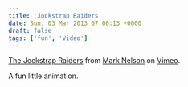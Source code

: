 ```yaml
---
title: 'Jockstrap Raiders'
date: Sun, 03 Mar 2013 07:00:13 +0000
draft: false
tags: ['fun', 'Video']
---
```


[The Jockstrap Raiders](http://vimeo.com/59376506) from [Mark Nelson](http://vimeo.com/user5670155) on [Vimeo](http://vimeo.com).

A fun little animation.
